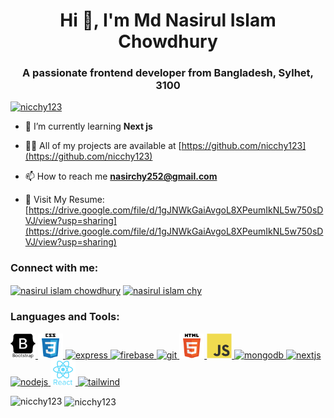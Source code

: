 <h1 align="center">Hi 👋, I'm Md Nasirul Islam Chowdhury</h1>
<h3 align="center">A passionate frontend developer from Bangladesh, Sylhet, 3100</h3>

<p align="left"> <a href="https://github.com/ryo-ma/github-profile-trophy"><img src="https://github-profile-trophy.vercel.app/?username=nicchy123" alt="nicchy123" /></a> </p>

- 🌱 I’m currently learning **Next js**

- 👨‍💻 All of my projects are available at [https://github.com/nicchy123](https://github.com/nicchy123)

- 📫 How to reach me **nasirchy252@gmail.com**

- 📄 Visit My Resume:  [https://drive.google.com/file/d/1gJNWkGaiAvgoL8XPeumIkNL5w750sDVJ/view?usp=sharing](https://drive.google.com/file/d/1gJNWkGaiAvgoL8XPeumIkNL5w750sDVJ/view?usp=sharing)

<h3 align="left">Connect with me:</h3>
<p align="left">
<a href="https://www.linkedin.com/in/nasir252" target="blank"><img align="center" src="https://raw.githubusercontent.com/rahuldkjain/github-profile-readme-generator/master/src/images/icons/Social/linked-in-alt.svg" alt="nasirul islam chowdhury" height="30" width="40" /></a>
<a href="https://www.facebook.com/nic.nasirchy.3" target="blank"><img align="center" src="https://raw.githubusercontent.com/rahuldkjain/github-profile-readme-generator/master/src/images/icons/Social/facebook.svg" alt="nasirul islam chy" height="30" width="40" /></a>
</p>

<h3 align="left">Languages and Tools:</h3>
<p align="left"> <a href="https://getbootstrap.com" target="_blank" rel="noreferrer"> <img src="https://raw.githubusercontent.com/devicons/devicon/master/icons/bootstrap/bootstrap-plain-wordmark.svg" alt="bootstrap" width="40" height="40"/> </a> <a href="https://www.w3schools.com/css/" target="_blank" rel="noreferrer"> <img src="https://raw.githubusercontent.com/devicons/devicon/master/icons/css3/css3-original-wordmark.svg" alt="css3" width="40" height="40"/> </a> <a href="https://expressjs.com" target="_blank" rel="noreferrer"> <img src="https://expressjs.com/images/express-facebook-share.png" alt="express" width="80" height="40"/> </a> <a href="https://firebase.google.com/" target="_blank" rel="noreferrer"> <img src="https://www.vectorlogo.zone/logos/firebase/firebase-icon.svg" alt="firebase" width="40" height="40"/> </a> <a href="https://git-scm.com/" target="_blank" rel="noreferrer"> <img src="https://www.vectorlogo.zone/logos/git-scm/git-scm-icon.svg" alt="git" width="40" height="40"/> </a> <a href="https://www.w3.org/html/" target="_blank" rel="noreferrer"> <img src="https://raw.githubusercontent.com/devicons/devicon/master/icons/html5/html5-original-wordmark.svg" alt="html5" width="40" height="40"/> </a> <a href="https://developer.mozilla.org/en-US/docs/Web/JavaScript" target="_blank" rel="noreferrer"> <img src="https://raw.githubusercontent.com/devicons/devicon/master/icons/javascript/javascript-original.svg" alt="javascript" width="40" height="40"/> </a> <a href="https://www.mongodb.com/" target="_blank" rel="noreferrer"> <img src="https://www.bkns.vn/wp-content/uploads/2022/12/mongodb-logo2.jpg" alt="mongodb" width="60" height="40"/> </a> <a href="https://nextjs.org/" target="_blank" rel="noreferrer"> <img src="https://images.ctfassets.net/c63hsprlvlya/IacLLeOBR5WCvdCPqKuff/6860b5cc464c4f54703a2befa3f706b4/nextjs3.webp" alt="nextjs" width="80" height="40"/> </a> <a href="https://nodejs.org" target="_blank" rel="noreferrer"> <img src="https://litslink.com/wp-content/uploads/2020/12/node.js-logo-image.png" alt="nodejs" width="70" height="40"/> </a> <a href="https://reactjs.org/" target="_blank" rel="noreferrer"> <img src="https://raw.githubusercontent.com/devicons/devicon/master/icons/react/react-original-wordmark.svg" alt="react" width="40" height="40"/> </a> <a href="https://tailwindcss.com/" target="_blank" rel="noreferrer"> <img src="https://www.vectorlogo.zone/logos/tailwindcss/tailwindcss-icon.svg" alt="tailwind" width="40" height="40"/> </a> </p>

<p><img align="left" src="https://github-readme-stats.vercel.app/api/top-langs?username=nicchy123&show_icons=true&locale=en&layout=compact" alt="nicchy123" /></p>

<p>&nbsp;<img align="center" src="https://github-readme-stats.vercel.app/api?username=nicchy123&show_icons=true&locale=en" alt="nicchy123" /></p>
